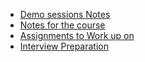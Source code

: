 - [Demo sessions Notes](/Android%20App%20Development%20Using%20Kotlin%20-%20Batch%2026%20-%20Naresh%20Technologies.pdf)
- [Notes for the course](/Android%20Notes.md)
- [Assignments to Work up on](/Assignments.md)
- [Interview Preparation](/Interview%20Preparation/)